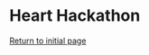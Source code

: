 # Heart Hackathon 





[Return to initial page](https://github.com/RebeccaBonato/Master-Projects-/blob/main/README.md)
